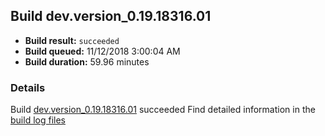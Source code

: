 ## Build dev.version_0.19.18316.01
- **Build result:** `succeeded`
- **Build queued:** 11/12/2018 3:00:04 AM
- **Build duration:** 59.96 minutes
### Details
Build [dev.version_0.19.18316.01](https://winappstudio.visualstudio.com/web/build.aspx?pcguid=a4ef43be-68ce-4195-a619-079b4d9834c2&builduri=vstfs%3a%2f%2f%2fBuild%2fBuild%2f26555) succeeded
Find detailed information in the [build log files](https://uwpctdiags.blob.core.windows.net/buildlogs/dev.version_0.19.18316.01_logs.zip)
